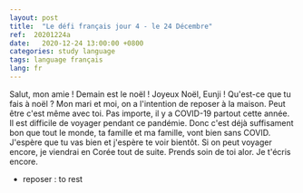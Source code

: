 ```yaml
---
layout: post
title:  "Le défi français jour 4 - le 24 Décembre"
ref:  20201224a
date:   2020-12-24 13:00:00 +0800
categories: study language
tags: language français
lang: fr
---
```


Salut, mon amie ! Demain est le noël ! Joyeux Noël, Eunji !
Qu'est-ce que tu fais à noël ?
Mon mari et moi, on a l'intention de reposer à la maison.
Peut être c'est même avec toi.
Pas importe, il y a COVID-19 partout cette année. 
Il est difficile de voyager pendant ce pandémie.
Donc c'est déjà suffisament bon que tout le monde, ta famille et ma famille, vont bien sans COVID.
J'espère que tu vas bien et j'espère te voir bientôt.
Si on peut voyager encore, je viendrai en Corée tout de suite.
Prends soin de toi alor. Je t'écris encore. 

* reposer : to rest